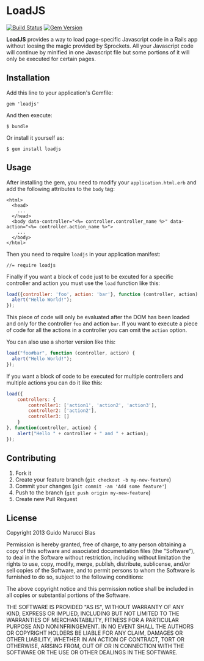 LoadJS
======

[![Build Status](https://travis-ci.org/guidomb/loadjs.png?branch=master)](https://travis-ci.org/guidomb/loadjs)
[![Gem Version](https://badge.fury.io/rb/loadjs.png)](http://badge.fury.io/rb/loadjs)

**LoadJS** provides a way to load page-specific Javascript code in a Rails app without loosing the magic
provided by Sprockets. All your Javascript code will continue by minified in one Javascript file but
some portions of it will only be executed for certain pages.

## Installation

Add this line to your application's Gemfile:

    gem 'loadjs'

And then execute:

    $ bundle

Or install it yourself as:

    $ gem install loadjs
    
## Usage

After installing the gem, you need to modify your `application.html.erb` and add the following attributes to the `body`
tag:

```
<html>
  <head>
    ...
  </head>
  <body data-controller="<%= controller.controller_name %>" data-action="<%= controller.action_name %>">
    ...
  </body>
</html>
```

Then you need to require `loadjs` in your application manifest:

```
//= require loadjs
```

Finally if you want a block of code just to be excuted for a specific controller and action you must use the `load` 
function like this:

```javascript
load({controller: 'foo', action: 'bar'}, function (controller, action) {
  alert("Hello World!");
});
```

This piece of code will only be evaluated after the DOM has been loaded and only for the controller `foo` and action `bar`.
If you want to execute a piece of code for all the actions in a controller you can omit the `action` option. 

You can also use a shorter version like this:

```javascript
load("foo#bar", function (controller, action) {
  alert("Hello World!");
});
```

If you want a block of code to be executed for multiple controllers and multiple actions you can do it like this:

```javascript
load({
    controllers: {
        controller1: ['action1', 'action2', 'action3'],
        controller2: ['action2'],
        controller3: []
    }
}, function(controller, action) {
    alert("Hello " + controller + " and " + action);
});
```

## Contributing

1. Fork it
2. Create your feature branch (`git checkout -b my-new-feature`)
3. Commit your changes (`git commit -am 'Add some feature'`)
4. Push to the branch (`git push origin my-new-feature`)
5. Create new Pull Request

## License ##

Copyright 2013 Guido Marucci Blas

Permission is hereby granted, free of charge, to any person obtaining
a copy of this software and associated documentation files (the
"Software"), to deal in the Software without restriction, including
without limitation the rights to use, copy, modify, merge, publish,
distribute, sublicense, and/or sell copies of the Software, and to
permit persons to whom the Software is furnished to do so, subject to
the following conditions:

The above copyright notice and this permission notice shall be
included in all copies or substantial portions of the Software.

THE SOFTWARE IS PROVIDED "AS IS", WITHOUT WARRANTY OF ANY KIND,
EXPRESS OR IMPLIED, INCLUDING BUT NOT LIMITED TO THE WARRANTIES OF
MERCHANTABILITY, FITNESS FOR A PARTICULAR PURPOSE AND
NONINFRINGEMENT. IN NO EVENT SHALL THE AUTHORS OR COPYRIGHT HOLDERS BE
LIABLE FOR ANY CLAIM, DAMAGES OR OTHER LIABILITY, WHETHER IN AN ACTION
OF CONTRACT, TORT OR OTHERWISE, ARISING FROM, OUT OF OR IN CONNECTION
WITH THE SOFTWARE OR THE USE OR OTHER DEALINGS IN THE SOFTWARE.
